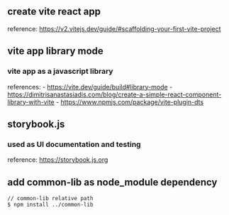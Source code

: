 ## create vite react app
reference: https://v2.vitejs.dev/guide/#scaffolding-your-first-vite-project

## vite app library mode
### vite app as a javascript library
references:
        - https://vite.dev/guide/build#library-mode
        - https://dimitrisanastasiadis.com/blog/create-a-simple-react-component-library-with-vite
        - https://www.npmjs.com/package/vite-plugin-dts

## storybook.js
### used as UI documentation and testing
reference: https://storybook.js.org


## add common-lib as node_module dependency
```
// common-lib relative path
$ npm install ../common-lib
```